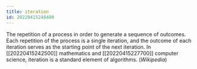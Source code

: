 ```yaml
---
title: iteration
id: 20220415240400
---
```


The repetition of a process in order to generate a sequence of outcomes. Each repetition of the process is a single iteration, and the outcome of each iteration serves as the starting point of the next iteration. In [[20220415242500]] mathematics and [[20220415227700]] computer science, iteration is a standard element of algorithms. (*Wikipedia*)
